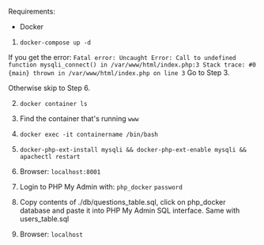 Requirements: 
* Docker 

1. `docker-compose up -d`

If you get the error: 
`Fatal error: Uncaught Error: Call to undefined function mysqli_connect() in /var/www/html/index.php:3 Stack trace: #0 {main} thrown in /var/www/html/index.php on line 3`
 Go to Step 3.

Otherwise skip to Step 6.

2. `docker container ls`

3. Find the container that's running `www`

4. `docker exec -it containername /bin/bash`

5. `docker-php-ext-install mysqli && docker-php-ext-enable mysqli && apachectl restart`

6. Browser: `localhost:8001`

7. Login to PHP My Admin  with: `php_docker` `password`

8. Copy contents of ./db/questions_table.sql, click on php_docker database and paste it into PHP My Admin SQL interface. Same with users_table.sql

9. Browser: `localhost`